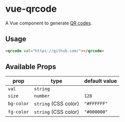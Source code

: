 # vue-qrcode

A Vue component to generate [QR codes](http://en.wikipedia.org/wiki/QR_code).

## Usage

```html
<qrcode val="https://github.com/"></qrcode>
```

## Available Props

prop      | type                 | default value
----------|----------------------|--------------
`val`   | `string`             |
`size`    | `number`             | `128`
`bg-color` | `string` (CSS color) | `"#FFFFFF"`
`fg-color` | `string` (CSS color) | `"#000000"`
